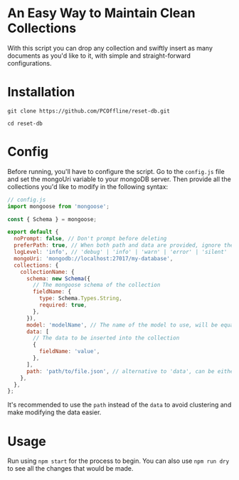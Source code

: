 # An Easy Way to Maintain Clean Collections

With this script you can drop any collection and swiftly insert as many documents as you'd like to it, with simple and straight-forward configurations.

# Installation

`git clone https://github.com/PCOffline/reset-db.git`

`cd reset-db`

# Config

Before running, you'll have to configure the script.
Go to the `config.js` file and set the mongoUri variable to your mongoDB server.
Then provide all the collections you'd like to modify in the following syntax:

```js
// config.js
import mongoose from 'mongoose';

const { Schema } = mongoose;

export default {
  noPrompt: false, // Don't prompt before deleting
  preferPath: true, // When both path and data are provided, ignore the data and only use the path. If false, only the data will be used in such case.
  logLevel: 'info', // 'debug' | 'info' | 'warn' | 'error' | 'silent'
  mongoUri: 'mongodb://localhost:27017/my-database',
  collections: {
    collectionName: {
      schema: new Schema({
        // The mongoose schema of the collection
        fieldName: {
          type: Schema.Types.String,
          required: true,
        },
      }),
      model: 'modelName', // The name of the model to use, will be equal to the collection name by default, use it in order to not break refs
      data: [
        // The data to be inserted into the collection
        {
          fieldName: 'value',
        },
      ],
      path: 'path/to/file.json', // alternative to 'data', can be either json or js with default export
    },
  },
};

```

It's recommended to use the `path` instead of the `data` to avoid clustering and make modifying the data easier.

# Usage

Run using `npm start` for the process to begin.
You can also use `npm run dry` to see all the changes that would be made.
